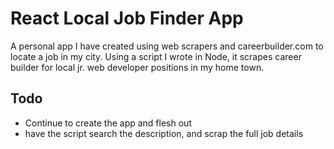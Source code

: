# React Local Job Finder App

A personal app I have created using web scrapers and careerbuilder.com to locate a job in my city.
Using a script I wrote in Node, it scrapes career builder for local jr. web developer positions in my home town.

## Todo

- Continue to create the app and flesh out
- have the script search the description, and scrap the full job details
